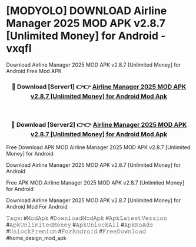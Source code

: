 # [MODYOLO] DOWNLOAD Airline Manager 2025 MOD APK v2.8.7 [Unlimited Money] for Android - vxqfl
Download Airline Manager 2025 MOD APK v2.8.7 [Unlimited Money] for Android Free Mod APK

<div align="center">
<h3>🔴 Download [Server1] 👉👉 <a href="https://apk-comot.site?title=Airline_Manager_2025_MOD_APK_v2.8.7_[Unlimited_Money]_for_Android">Airline Manager 2025 MOD APK v2.8.7 [Unlimited Money] for Android Mod Apk</a></h3><br>

<h3>🔴 Download [Server2] 👉👉 <a href="https://apk-comot.site?title=Airline_Manager_2025_MOD_APK_v2.8.7_[Unlimited_Money]_for_Android">Airline Manager 2025 MOD APK v2.8.7 [Unlimited Money] for Android Mod Apk</a></h3>
</div>


Free Download APK MOD Airline Manager 2025 MOD APK v2.8.7 [Unlimited Money] for Android

Download Airline Manager 2025 MOD APK v2.8.7 [Unlimited Money] for Android 

Free APK MOD Airline Manager 2025 MOD APK v2.8.7 [Unlimited Money] for Android 

Download Airline Manager 2025 MOD APK v2.8.7 [Unlimited Money] for Android Mod For Android

𝚃𝚊𝚐𝚜: #𝙼𝚘𝚍𝙰𝚙𝚔 #𝙳𝚘𝚠𝚗𝚕𝚘𝚊𝚍𝙼𝚘𝚍𝙰𝚙𝚔 #𝙰𝚙𝚔𝙻𝚊𝚝𝚎𝚜𝚝𝚅𝚎𝚛𝚜𝚒𝚘𝚗 #𝙰𝚙𝚔𝚄𝚗𝚕𝚒𝚖𝚒𝚝𝚎𝚍𝙼𝚘𝚗𝚎𝚢 #𝙰𝚙𝚔𝚄𝚗𝚕𝚘𝚌𝚔𝙰𝚕𝚕 #𝙰𝚙𝚔𝙽𝚘𝙰𝚍𝚜 #𝚄𝚗𝚕𝚘𝚌𝚔𝙿𝚛𝚎𝚖𝚒𝚞𝚖 #𝙵𝚘𝚛𝙰𝚗𝚍𝚛𝚘𝚒𝚍 #𝙵𝚛𝚎𝚎𝙳𝚘𝚠𝚗𝚕𝚘𝚊𝚍 #home_design_mod_apk